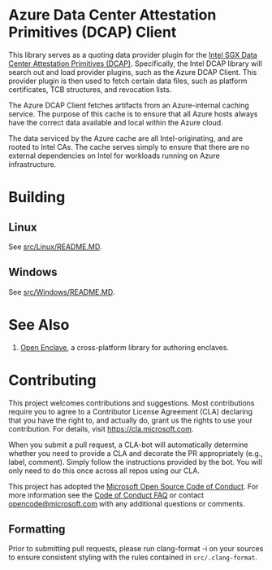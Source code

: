 # Azure Data Center Attestation Primitives (DCAP) Client

This library serves as a quoting data provider plugin for the
[Intel SGX Data Center Attestation Primitives (DCAP)](https://github.com/intel/SGXDataCenterAttestationPrimitives).
Specifically, the Intel DCAP library will search out and load provider plugins, such as the Azure DCAP
Client. This provider plugin is then used to fetch certain data files, such as platform certificates,
TCB structures, and revocation lists.

The Azure DCAP Client fetches artifacts from an Azure-internal caching service. The purpose of this
cache is to ensure that all Azure hosts always have the correct data available and local within
the Azure cloud.

The data serviced by the Azure cache are all Intel-originating, and are rooted to Intel CAs. The
cache serves simply to ensure that there are no external dependencies on Intel for workloads running
on Azure infrastructure.

# Building

## Linux

See [src/Linux/README.MD](src/Linux/README.MD).

## Windows

See [src/Windows/README.MD](src/Windows/README.MD).

# See Also

1. [Open Enclave](https://github.com/Microsoft/openenclave), a cross-platform library for authoring
   enclaves.

# Contributing

This project welcomes contributions and suggestions.  Most contributions require you to agree to a
Contributor License Agreement (CLA) declaring that you have the right to, and actually do, grant us
the rights to use your contribution. For details, visit https://cla.microsoft.com.

When you submit a pull request, a CLA-bot will automatically determine whether you need to provide
a CLA and decorate the PR appropriately (e.g., label, comment). Simply follow the instructions
provided by the bot. You will only need to do this once across all repos using our CLA.

This project has adopted the [Microsoft Open Source Code of Conduct](https://opensource.microsoft.com/codeofconduct/).
For more information see the [Code of Conduct FAQ](https://opensource.microsoft.com/codeofconduct/faq/) or
contact [opencode@microsoft.com](mailto:opencode@microsoft.com) with any additional questions or comments.

## Formatting

Prior to submitting pull requests, please run clang-format -i on your sources to ensure consistent
styling with the rules contained in `src/.clang-format`.
